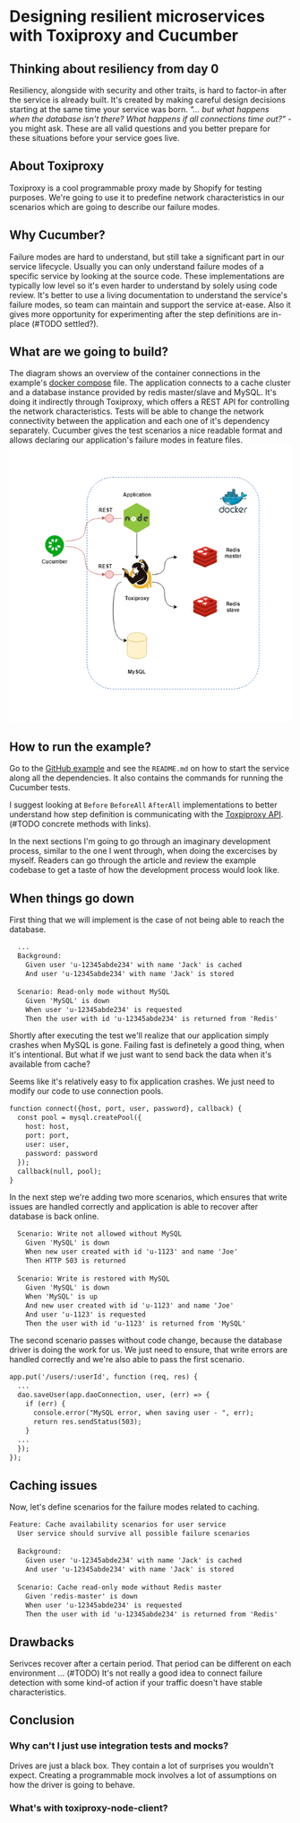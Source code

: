 # Designing resilient microservices with Toxiproxy and Cucumber

## Thinking about resiliency from day 0
Resiliency, alongside with security and other traits, is hard to factor-in after the service is already built. It's created by making careful design decisions starting at the same time your service was born. _"... but what happens when the database isn't there? What happens if all connections time out?"_ - you might ask. These are all valid questions and you better prepare for these situations before your service goes live.

## About Toxiproxy
Toxiproxy is a cool programmable proxy made by Shopify for testing purposes. We're going to use it to predefine network characteristics in our scenarios which are going to describe our failure modes.

## Why Cucumber?
Failure modes are hard to understand, but still take a significant part in our service lifecycle. Usually you can only understand failure modes of a specific service by looking at the source code. These implementations are typically low level so it's even harder to understand by solely using code review.
It's better to use a living documentation to understand the service's failure modes, so team can maintain and support the service at-ease. Also it gives more opportunity for experimenting after the step definitions are in-place (#TODO settled?).

## What are we going to build?
The diagram shows an overview of the container connections in the example's [docker compose][2] file. The application connects to a cache cluster and a database instance provided by redis master/slave and MySQL. It's doing it indirectly through Toxiproxy, which offers a REST API for controlling the network characteristics. Tests will be able to change the network connectivity between the application and each one of it's dependency separately. Cucumber gives the test scenarios a nice readable format and allows declaring our application's failure modes in feature files.
![services-overview][services-overview]


## How to run the example?
Go to the [GitHub example][1] and see the `README.md` on how to start the service along all the dependencies. It also contains the commands for running the Cucumber tests.

I suggest looking at `Before` `BeforeAll` `AfterAll` implementations to better understand how step definition is communicating with the [Toxpiproxy API][toxpiroxy API]. (#TODO concrete methods with links).

In the next sections I'm going to go through an imaginary development process, similar to the one I went through, when doing the excercises by myself. Readers can go through the article and review the example codebase to get a taste of how the development process would look like. 

## When things go down
First thing that we will implement is the case of not being able to reach the database.  
```
  ...
  Background:
    Given user 'u-12345abde234' with name 'Jack' is cached
    And user 'u-12345abde234' with name 'Jack' is stored

  Scenario: Read-only mode without MySQL
    Given 'MySQL' is down
    When user 'u-12345abde234' is requested
    Then the user with id 'u-12345abde234' is returned from 'Redis'
```
Shortly after executing the test we'll realize that our application simply crashes when MySQL is gone. Failing fast is definetely a good thing, when it's intentional. But what if we just want to send back the data when it's available from cache?

Seems like it's relatively easy to fix application crashes. We just need to modify our code to use connection pools. 
```
function connect({host, port, user, password}, callback) {
  const pool = mysql.createPool({
    host: host,
    port: port,
    user: user,
    password: password
  });
  callback(null, pool);
}
```

In the next step we're adding two more scenarios, which ensures that write issues are handled correctly and application is able to recover after database is back online.
```
  Scenario: Write not allowed without MySQL
    Given 'MySQL' is down
    When new user created with id 'u-1123' and name 'Joe'
    Then HTTP 503 is returned

  Scenario: Write is restored with MySQL
    Given 'MySQL' is down
    When 'MySQL' is up
    And new user created with id 'u-1123' and name 'Joe'
    And user 'u-1123' is requested
    Then the user with id 'u-1123' is returned from 'MySQL'
```

The second scenario passes without code change, because the database driver is doing the work for us. We just need to ensure, that write errors are handled correctly and we're also able to pass the first scenario.

```
app.put('/users/:userId', function (req, res) {
  ...
  dao.saveUser(app.daoConnection, user, (err) => {
    if (err) {
      console.error("MySQL error, when saving user - ", err);
      return res.sendStatus(503);
    }
  ...
  });
});
```

## Caching issues
Now, let's define scenarios for the failure modes related to caching.
```
Feature: Cache availability scenarios for user service
  User service should survive all possible failure scenarios

  Background:
    Given user 'u-12345abde234' with name 'Jack' is cached
    And user 'u-12345abde234' with name 'Jack' is stored

  Scenario: Cache read-only mode without Redis master
    Given 'redis-master' is down
    When user 'u-12345abde234' is requested
    Then the user with id 'u-12345abde234' is returned from 'Redis'
```

## Drawbacks
Serivces recover after a certain period. That period can be different on each environment ... (#TODO)
It's not really a good idea to connect failure detection with some kind-of action if your traffic doesn't have stable characteristics. 

## Conclusion
### Why can't I just use integration tests and mocks?
Drives are just a black box. They contain a lot of surprises you wouldn't expect. Creating a programmable mock involves a lot of assumptions on how the driver is going to behave.

### What's with toxiproxy-node-client?

[1]: https://github.com/gitaroktato/cucumber-toxiproxy-example
[2]: https://github.com/gitaroktato/cucumber-toxiproxy-example/blob/master/docker-compose.yml
[services-overview]: docs/services-overview.png
[toxpiroxy API]: https://github.com/shopify/toxiproxy#http-api

